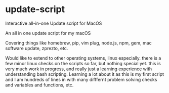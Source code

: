 # update-script
Interactive all-in-one Update script for MacOS

An all in one update script for my macOS

Covering things like homebrew, pip, vim plug, node.js, npm, gem, mac software update, zprezto, etc. 

Would like to extend to other operating systems, linux especially. there is a few minor linux checks on the scripts so far, but nothing special yet. 
this is very much work in progress, and really just a learning experience with understanding bash scripting. 
Learning a lot about it as this is my first script and I am hundreds of lines in with many difffernt problem solving checks and variables and functions, etc. 
